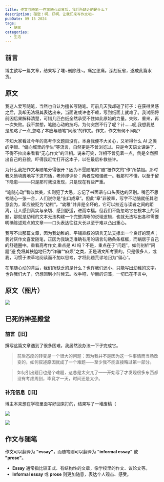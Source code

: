 ```yaml
---
title: 作文与随笔——在笔随心动背后，我们所缺乏的是什么？
description: 碰壁！啊，好啊，让我们来写作文吧~
pubDate: 09 15 2024
tags:
  - 随笔
categories:
  - 生活
---
```

## 前言

博主欲写一篇文章，结果写了堆~删除线~。痛定思痛，深刻反省，遂成此篇水货。

## 原文

我这人爱写随笔，当然也自认为擅长写随笔。可前几天我却碰了钉子：在获得灵感之后，我却无法将其表达出来，当面说或许也不赖，写到纸面上就难了。我试图将前因后果解释清楚，可惜几匹白纸全然承受不住如此原始的力量。失败、重来，再一次失败。我不禁想，笔随心动的技巧，为何突然不行了呢？计……呃,我想我总是忽略了一点,忽略了本应与随笔“同级”的作文。作文，作文有何不同呢?

不知大家看过今年的高考作文题目没有。本身我便不大关心，又听得什么 AI 之类的字眼、“偏向城里的学生”等流言，自然更是不曾浏览过。只是今天语文课讲了，不得不拉出来看看“无心作文”的洋相。说来可笑，洋相不曾见着一点，倒是全然照出自己的丑貌，吓得我赶忙打开这本子，以在最后补救些许。

为什么我把作文与随笔分得很开？因为不愿随笔的“随”被作文的“作”所禁锢。那时我义愤填膺地写下这句话，老师却评价：两者应和谐统一。我那时不懂，以至于留下隐患———只是那时我没发现，只是现在有些严重。

“笔随心动”看似优美，实则犯了大忌，忘记了书面语与口头表达的区别。嘴巴不思考随心一张一合，人们说你是“出口成章”。但此“章”非彼章，写字不动脑就任其恣意妄为，即应被贬为“幼稚”。“幼稚”并非是全坏的，它可以拉近与读者之间的距离，让人感到真实与亲切、感到舒适，进而幸福。但我们不能忽略它在根本上的问题，那就是幼稚的文本无法构建一个完整清晰的说理逻辑，也就无法写出各种需要明确陈述观点的文章——口头表达往往大长以至于难以凸出重心。

我写不出那篇文章，因为我幼稚的、平铺直叙的语言无法支撑出一个良好的观点；我讨厌作文喜爱随笔，正因为我缺乏准确有用的语言勾勒条条框框，而蜗居于自己的舒适圈中。重看高考作文,重点是 AI 吗？不是，重点在于“问题”。如何剖析“问题”避 免将其狭隘地归为“诈骗”“麻烦”之类，正是语文所考察的。只是很多人，或我，习惯于潦草地阅读而不加以思考，才将此题荒谬地归为“偏心”。

在笔随心动的背后，我们所缺乏的是什么？也许我们还小，只能写出幼稚的文字。 也许我们大了，仍想回到小时候去。收手吧，华丽的词藻，一切已在不言中,

## 原文（图片）

![](https://saroprock.oss-cn-hangzhou.aliyuncs.com/img/IMG_20240915_225213.jpg)

## 已死的神圣殿堂

### 前言【旧】

撰写这篇文章遇到了很多困难，我居然没办法一下子完成它。

> 前后态度的转变是一个很大的问题：因为我并不是因为这一件事情而当场改变的，如何叙述原因就成了一个难题——至少我不能直接略过第一部分。

> 如何引出题目也是个难题，这总是太突兀了——开始写了才发现很多东西都没有考虑周到，毕竟才一天，时间还是太少。

### 补充信息【旧】

博主本来想在学校里面写好回来打的，结果写了一堆废稿（

![](https://saroprock.oss-cn-hangzhou.aliyuncs.com/img/IMG_20240912_222803.jpg)

![](https://saroprock.oss-cn-hangzhou.aliyuncs.com/img/IMG_20240912_222818.jpg)

## 作文与随笔

作文可以翻译为 **"essay"**，而随笔则可以翻译为 **"informal essay"** 或 **"prose"**。 

- **Essay** 通常指比较正式、有结构性的文章，像学校里的作文、议论文等。
- **Informal essay** 或 **prose** 则更加随意，表达个人观点、感受。